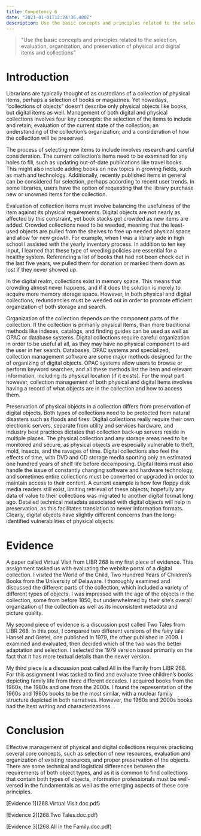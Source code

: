 ```yaml
---
title: Competency 6
date: "2021-01-01T12:24:36.480Z"
description: Use the basic concepts and principles related to the selection, evaluation, organization, and preservation of physical and digital items and collections
---
```


> “Use the basic concepts and principles related to the selection, evaluation, organization, and preservation of physical and digital items and collections”



# Introduction



Librarians are typically thought of as custodians of a collection of physical items, perhaps a selection of books or magazines. Yet nowadays, “collections of objects” doesn’t describe only physical objects like books, but digital items as well. Management of both digital and physical collections involves four key concepts: the selection of the items to include and retain; evaluation of the current state of the collection; an understanding of the collection’s organization; and a consideration of how the collection will be preserved.



The process of selecting new items to include involves research and careful consideration. The current collection’s items need to be examined for any holes to fill, such as updating out-of-date publications like travel books. This might also include adding books on new topics in growing fields, such as math and technology. Additionally, recently published items in general can be considered for selection, perhaps according to recent user trends. In some libraries, users have the option of requesting that the library purchase new or unowned items for the collection.



Evaluation of collection items must involve balancing the usefulness of the item against its physical requirements. Digital objects are not nearly as affected by this constraint, yet book stacks get crowded as new items are added. Crowded collections need to be weeded, meaning that the least-used objects are pulled from the shelves to free up needed physical space and allow for new growth. For example, when I was a library aide in high school I assisted with the yearly inventory process. In addition to ten key input, I learned that these type of weeding policies are essential for a healthy system. Referencing a list of books that had not been check out in the last five years, we pulled them for donation or marked them down as lost if they never showed up.



In the digital realm, collections exist in memory space. This means that crowding almost never happens, and if it does the solution is merely to acquire more memory storage space. However, in both physical and digital collections, redundancies must be weeded out in order to promote efficient organization of both storage and search.



Organization of the collection depends on the component parts of the collection. If the collection is primarily physical items, than more traditional methods like indexes, catalogs, and finding guides can be used as well as OPAC or database systems. Digital collections require careful organization in order to be useful at all, as they may have no physical component to aid the user in her search. Databases, OPAC systems and specialized, collection management software are some major methods designed for the of organizing of digital objects. OPAC systems allow users to browse or perform keyword searches, and all these methods list the item and relevant information, including its physical location (if it exists). For the most part however, collection management of both physical and digital items involves having a record of what objects are in the collection and how to access them.



Preservation of physical objects in a collection differs from preservation of digital objects. Both types of collections need to be protected from natural disasters such as floods and fires. Digital collections really require their own electronic servers, separate from utility and services hardware, and industry best practices dictates that collection back-up servers reside in multiple places. The physical collection and any storage areas need to be monitored and secure, as physical objects are especially vulnerable to theft, mold, insects, and the ravages of time. Digital collections also feel the effects of time, with DVD and CD storage media sporting only an estimated one hundred years of shelf life before decomposing. Digital items must also handle the issue of constantly changing software and hardware technology, and sometimes entire collections must be converted or upgraded in order to maintain access to their content. A current example is how few floppy disk media readers still exist, limiting retrieval of these objects; hopefully any data of value to their collections was migrated to another digital format long ago. Detailed technical metadata associated with digital objects will help in preservation, as this facilitates translation to newer information formats. Clearly, digital objects have slightly different concerns than the long-identified vulnerabilities of physical objects.



# Evidence



A paper called Virtual Visit from LIBR 268 is my first piece of evidence. This assignment tasked us with evaluating the website portal of a digital collection. I visited the World of the Child, Two Hundred Years of Children’s Books from the University of Delaware. I thoroughly examined and discussed the different parts of the collection, which included a variety of different types of objects. I was impressed with the age of the objects in the collection, some from before 1850, but underwhelmed by their site’s overall organization of the collection as well as its inconsistent metadata and picture quality.



My second piece of evidence is a discussion post called Two Tales from LIBR 268. In this post, I compared two different versions of the fairy tale Hansel and Gretel, one published in 1979, the other published in 2009. I examined and evaluated, then decided which of the two was the better adaptation and selection. I selected the 1979 version based primarily on the fact that it has more textual details than the newer version.



My third piece is a discussion post called All in the Family from LIBR 268. For this assignment I was tasked to find and evaluate three children’s books depicting family life from three different decades. I acquired books from the 1960s, the 1980s and one from the 2000s. I found the representation of the 1960s and 1980s books to be the most similar, with a nuclear family structure depicted in both narratives. However, the 1960s and 2000s books had the best writing and characterizations.



# Conclusion



Effective management of physical and digital collections requires practicing several core concepts, such as selection of new resources, evaluation and organization of existing resources, and proper preservation of the objects. There are some technical and logistical differences between the requirements of both object types, and as it is common to find collections that contain both types of objects, information professionals must be well-versed in the fundamentals as well as the emerging aspects of these core principles.


[Evidence 1](268.Virtual Visit.doc.pdf)

[Evidence 2](268.Two Tales.doc.pdf)

[Evidence 3](268.All in the Family.doc.pdf)
